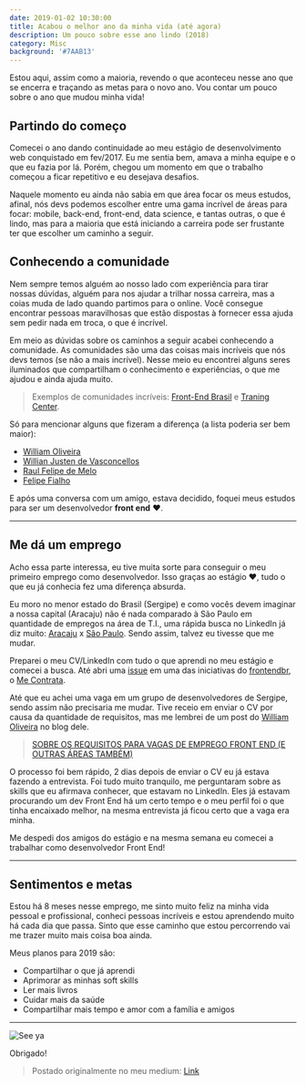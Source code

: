 ```yaml
---
date: 2019-01-02 10:30:00
title: Acabou o melhor ano da minha vida (até agora)
description: Um pouco sobre esse ano lindo (2018)
category: Misc
background: '#7AAB13'
---
```


Estou aqui, assim como a maioria, revendo o que aconteceu nesse ano que se encerra e traçando as metas para o novo ano. Vou contar um pouco sobre o ano que mudou minha vida!

## Partindo do começo

Comecei o ano dando continuidade ao meu estágio de desenvolvimento web conquistado em fev/2017. Eu me sentia bem, amava a minha equipe e o que eu fazia por lá. Porém, chegou um momento em que o trabalho começou a ficar repetitivo e eu desejava desafios.

Naquele momento eu ainda não sabia em que área focar os meus estudos, afinal, nós devs podemos escolher entre uma gama incrível de áreas para focar: mobile, back-end, front-end, data science, e tantas outras, o que é lindo, mas para a maioria que está iniciando a carreira pode ser frustante ter que escolher um caminho a seguir.

## Conhecendo a comunidade

Nem sempre temos alguém ao nosso lado com experiência para tirar nossas dúvidas, alguém para nos ajudar a trilhar nossa carreira, mas a coias muda de lado quando partimos para o online. Você consegue encontrar pessoas maravilhosas que estão dispostas à fornecer essa ajuda sem pedir nada em troca, o que é incrível.

Em meio as dúvidas sobre os caminhos a seguir acabei conhecendo a comunidade. As comunidades são uma das coisas mais incríveis que nós devs temos (se não a mais incrível). Nesse meio eu encontrei alguns seres iluminados que compartilham o conhecimento e experiências, o que me ajudou e ainda ajuda muito.

> Exemplos de comunidades incríveis: [Front-End Brasil](https://github.com/frontendbr/) e [Traning Center](https://github.com/training-center).

Só para mencionar alguns que fizeram a diferença (a lista poderia ser bem maior):

- [William Oliveira](https://twitter.com/w_oliveiras)
- [Willian Justen de Vasconcellos](https://twitter.com/Willian_justen)
- [Raul Felipe de Melo](https://medium.com/@raul_fdm)
- [Felipe Fialho](https://twitter.com/felipefialho_)

E após uma conversa com um amigo, estava decidido, foquei meus estudos para ser um desenvolvedor **front end** ❤.

---

## Me dá um emprego

Acho essa parte interessa, eu tive muita sorte para conseguir o meu primeiro emprego como desenvolvedor. Isso graças ao estágio ❤, tudo o que eu já conhecia fez uma diferença absurda.

Eu moro no menor estado do Brasil (Sergipe) e como vocês devem imaginar a nossa capital (Aracaju) não é nada comparado à São Paulo em quantidade de empregos na área de T.I., uma rápida busca no LinkedIn já diz muito: [Aracaju](https://www.linkedin.com/jobs/search/?keywords=front%20end&location=Aracaju%2C%20Sergipe%2C%20Brazil&locationId=PLACES.br.12-3) x [São Paulo](https://www.linkedin.com/jobs/search/?keywords=Front%20End&location=S%C3%A3o%20Paulo%2C%20S%C3%A3o%20Paulo%2C%20Brazil&locationId=PLACES.br.23-770). Sendo assim, talvez eu tivesse que me mudar.

Preparei o meu CV/LinkedIn com tudo o que aprendi no meu estágio e comecei a busca. Até abri uma [issue](https://github.com/frontendbr/me-contrata/issues/39) em uma das iniciativas do [frontendbr](https://github.com/frontendbr/), o [Me Contrata](https://github.com/frontendbr/me-contrata).

Até que eu achei uma vaga em um grupo de desenvolvedores de Sergipe, sendo assim não precisaria me mudar. Tive receio em enviar o CV por causa da quantidade de requisitos, mas me lembrei de um post do [William Oliveira](https://twitter.com/w_oliveiras) no blog dele.

> [SOBRE OS REQUISITOS PARA VAGAS DE EMPREGO FRONT END (E OUTRAS ÁREAS TAMBÉM)](https://woliveiras.com.br/posts/requisitos-para-vagas-front-end/)

O processo foi bem rápido, 2 dias depois de enviar o CV eu já estava fazendo a entrevista. Foi tudo muito tranquilo, me perguntaram sobre as skills que eu afirmava conhecer, que estavam no LinkedIn. Eles já estavam procurando um dev Front End há um certo tempo e o meu perfil foi o que tinha encaixado melhor, na mesma entrevista já ficou certo que a vaga era minha.

Me despedi dos amigos do estágio e na mesma semana eu comecei a trabalhar como desenvolvedor Front End!

---

## Sentimentos e metas

Estou há 8 meses nesse emprego, me sinto muito feliz na minha vida pessoal e profissional, conheci pessoas incríveis e estou aprendendo muito há cada dia que passa. Sinto que esse caminho que estou percorrendo vai me trazer muito mais coisa boa ainda.

Meus planos para 2019 são:

- Compartilhar o que já aprendi
- Aprimorar as minhas soft skills
- Ler mais livros
- Cuidar mais da saúde
- Compartilhar mais tempo e amor com a família e amigos

---

![See ya](https://media.giphy.com/media/fzelTlCd9jiGQ/giphy.gif)

Obrigado!

> Postado originalmente no meu medium: [Link](https://medium.com/@emersonpaiva/e-acabou-o-melhor-ano-da-minha-vida-at%C3%A9-agora-bb37811d6c89)
